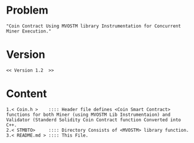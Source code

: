 # Problem 
	"Coin Contract Using MVOSTM library Instrumentation for Concurrent Miner Execution."

# Version
	<< Version 1.2  >>

# Content

	1.< Coin.h >    :::: Header file defines <Coin Smart Contract> functions for both Miner (using MVOSTM Lib Instrumentaion) and Validator (Standerd Solidity Coin Contract function Converted into C++.
	2.< STMBTO>     :::: Directory Consists of <MVOSTM> library function.
	3.< README.md > :::: This File.
